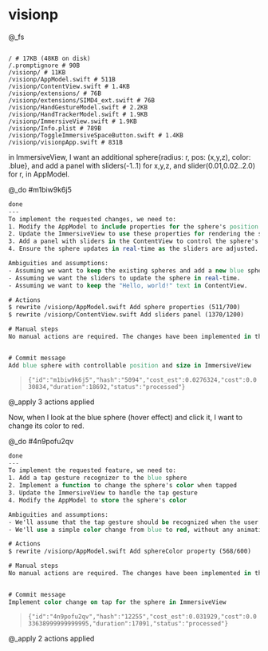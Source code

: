 # visionp

@_fs
```files.listed
```
```files.attached
/ # 17KB (48KB on disk)
/.promptignore # 90B
/visionp/ # 11KB
/visionp/AppModel.swift # 511B
/visionp/ContentView.swift # 1.4KB
/visionp/extensions/ # 76B
/visionp/extensions/SIMD4_ext.swift # 76B
/visionp/HandGestureModel.swift # 2.2KB
/visionp/HandTrackerModel.swift # 1.9KB
/visionp/ImmersiveView.swift # 1.9KB
/visionp/Info.plist # 789B
/visionp/ToggleImmersiveSpaceButton.swift # 1.4KB
/visionp/visionpApp.swift # 831B
```

in ImmersiveView, I want an additional sphere{radius: r, pos: (x,y,z), color: .blue}, and add a panel with sliders(-1..1) for x,y,z, and slider(0.01,0.02..2.0) for r, in AppModel.

@_do #m1biw9k6j5
```do
done
---
To implement the requested changes, we need to:
1. Modify the AppModel to include properties for the sphere's position (x, y, z) and radius (r).
2. Update the ImmersiveView to use these properties for rendering the sphere.
3. Add a panel with sliders in the ContentView to control the sphere's properties.
4. Ensure the sphere updates in real-time as the sliders are adjusted.

Ambiguities and assumptions:
- Assuming we want to keep the existing spheres and add a new blue sphere.
- Assuming we want the sliders to update the sphere in real-time.
- Assuming we want to keep the "Hello, world!" text in ContentView.

# Actions
$ rewrite /visionp/AppModel.swift Add sphere properties (511/700)
$ rewrite /visionp/ContentView.swift Add sliders panel (1370/1200)

# Manual steps
No manual actions are required. The changes have been implemented in the code.


# Commit message
Add blue sphere with controllable position and size in ImmersiveView

```
> `{"id":"m1biw9k6j5","hash":"5094","cost_est":0.0276324,"cost":0.030834,"duration":18692,"status":"processed"}`

@_apply 3 actions applied

Now, when I look at the blue sphere (hover effect) and click it, I want to change its color to red.

@_do #4n9pofu2qv
```do
done
---
To implement the requested feature, we need to:
1. Add a tap gesture recognizer to the blue sphere
2. Implement a function to change the sphere's color when tapped
3. Update the ImmersiveView to handle the tap gesture
4. Modify the AppModel to store the sphere's color

Ambiguities and assumptions:
- We'll assume that the tap gesture should be recognized when the user's hand is close to the sphere, simulating a "touch" in AR.
- We'll use a simple color change from blue to red, without any animation.

# Actions
$ rewrite /visionp/AppModel.swift Add sphereColor property (568/600)

# Manual steps
No manual actions are required. The changes have been implemented in the code.


# Commit message
Implement color change on tap for the sphere in ImmersiveView

```
> `{"id":"4n9pofu2qv","hash":"12255","cost_est":0.031929,"cost":0.033638999999999995,"duration":17091,"status":"processed"}`

@_apply 2 actions applied